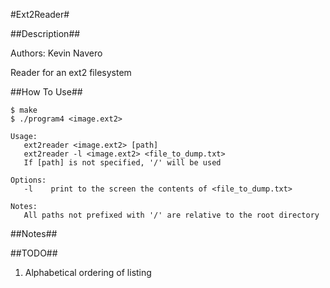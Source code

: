 #Ext2Reader#

##Description##

Authors: Kevin Navero

Reader for an ext2 filesystem

##How To Use##
```
$ make
$ ./program4 <image.ext2>
```

```
Usage: 
   ext2reader <image.ext2> [path]
   ext2reader -l <image.ext2> <file_to_dump.txt>
   If [path] is not specified, '/' will be used

Options:
   -l    print to the screen the contents of <file_to_dump.txt>

Notes:
   All paths not prefixed with '/' are relative to the root directory
```

##Notes##

##TODO##

1. Alphabetical ordering of listing
